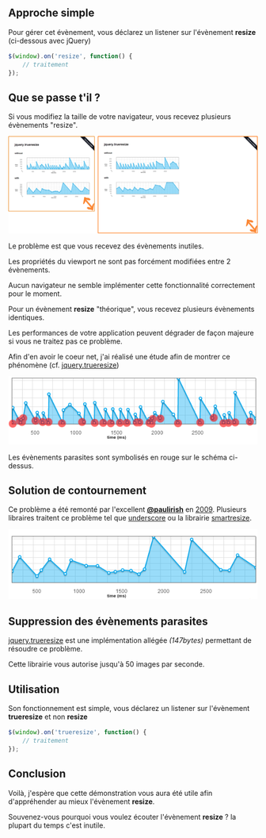 Approche simple
---------------
Pour gérer cet évènement, vous déclarez un listener sur l'évènement __resize__ (ci-dessous avec jQuery)
```javascript
$(window).on('resize', function() {
	// traitement
});
```

Que se passe t'il ?
-------------------
Si vous modifiez la taille de votre navigateur, vous recevez plusieurs évènements "resize".

![Redimensionnement du navigateur](../md/img/01.png)

Le problème est que vous recevez des évènements inutiles.

Les propriétés du viewport ne sont pas forcément modifiées entre 2 évènements.

Aucun navigateur ne semble implémenter cette fonctionnalité correctement pour le moment.

Pour un évènement __resize__ "théorique", vous recevez plusieurs évènements identiques.

Les performances de votre application peuvent dégrader de façon majeure si vous ne traitez pas ce problème.

Afin d'en avoir le coeur net, j'ai réalisé une étude afin de montrer ce phénomène (cf. [jquery.trueresize](https://github.com/jfroffice/jquery.trueresize))

![Redimensionnement du navigateur](../md/img/02.png)

Les évènements parasites sont symbolisés en rouge sur le schéma ci-dessus.

Solution de contournement
-------------------------
Ce problème a été remonté par l'excellent [__@paulirish__](https://twitter.com/paul_irish) en [2009](http://paulirish.com/2009/throttled-smartresize-jquery-event-handler/). Plusieurs libraires traitent ce problème tel que [underscore](http://underscorejs.org/#debounce) ou la librairie [smartresize](https://github.com/louisremi/jquery-smartresize/).

![Redimensionnement du navigateur](../md/img/03.png)

Suppression des évènements parasites
------------------------------------
[jquery.trueresize](https://github.com/jfroffice/jquery.trueresize) est une implémentation allégée _(147bytes)_ permettant de résoudre ce problème.

Cette librairie vous autorise jusqu'à 50 images par seconde.

Utilisation
-----------
Son fonctionnement est simple, vous déclarez un listener sur l'évènement __trueresize__ et non __resize__
```javascript
$(window).on('trueresize', function() {
    // traitement
});
```

Conclusion
----------
Voilà, j'espère que cette démonstration vous aura été utile afin d'appréhender au mieux l'évènement __resize__.

Souvenez-vous pourquoi vous voulez écouter l'évènement __resize__ ? la plupart du temps c'est inutile.
